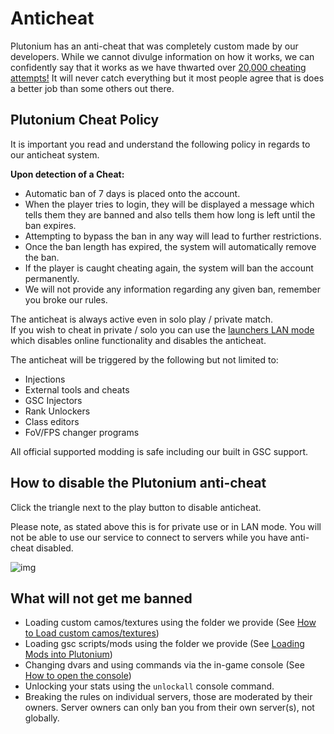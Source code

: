 # Anticheat

Plutonium has an anti-cheat that was completely custom made by our developers. While we cannot divulge information on how it works, we can confidently say that it works as we have thwarted over
[20,000 cheating attempts!](https://forum.plutonium.pw/topic/10225/anticheat-1-year-statistics) It will never catch everything but it most people agree that is does a better job than some others out there.

## Plutonium Cheat Policy

It is important you read and understand the following policy in regards to our anticheat system.

**Upon detection of a Cheat:**

* Automatic ban of 7 days is placed onto the account.
* When the player tries to login, they will be displayed a message which tells them they are banned and also tells them how long is left until the ban expires.
* Attempting to bypass the ban in any way will lead to further restrictions.
* Once the ban length has expired, the system will automatically remove the ban.
* If the player is caught cheating again, the system will ban the account permanently.
* We will not provide any information regarding any given ban, remember you broke our rules.


<Alert variant="danger">

The anticheat is always active even in solo play / private match.  
If you wish to cheat in private / solo you can use the <a href="#how-to-disable-the-plutonium-anti-cheat">launchers LAN mode</a> which disables online functionality and disables the anticheat.  

</Alert>

The anticheat will be triggered by the following but not limited to:

* Injections
* External tools and cheats
* GSC Injectors
* Rank Unlockers
* Class editors
* FoV/FPS changer programs

All official supported modding is safe including our built in GSC support.

## How to disable the Plutonium anti-cheat

Click the triangle next to the play button to disable anticheat.

Please note, as stated above this is for private use or in LAN mode. You will not be able to use our service to connect to servers while you have anti-cheat disabled.

![img](/images/docs/anticheat/s82KygR.gif)

## What will not get me banned

* Loading custom camos/textures using the folder we provide (See [How to Load custom camos/textures](/docs/modding/loading-textures/))
* Loading gsc scripts/mods using the folder we provide (See [Loading Mods into Plutonium](/docs/modding/loading-mods/))
* Changing dvars and using commands via the in-game console (See [How to open the console](/docs/opening-console))
* Unlocking your stats using the ```unlockall``` console command.
* Breaking the rules on individual servers, those are moderated by their owners. Server owners can only ban you from their own server(s), not globally.
